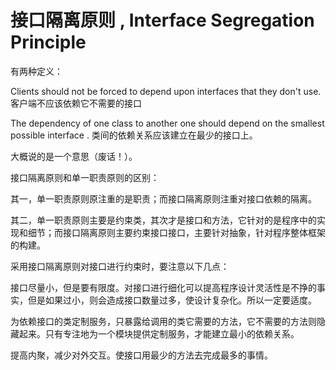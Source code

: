 # 接口隔离原则 , Interface Segregation Principle


有两种定义：

Clients should not be forced to depend upon interfaces that they don't use.
客户端不应该依赖它不需要的接口

The dependency of one class to another one should depend on the smallest possible interface .
类间的依赖关系应该建立在最少的接口上。

大概说的是一个意思（废话！）。

接口隔离原则和单一职责原则的区别：

其一，单一职责原则原注重的是职责；而接口隔离原则注重对接口依赖的隔离。

其二，单一职责原则主要是约束类，其次才是接口和方法，它针对的是程序中的实现和细节；而接口隔离原则主要约束接口接口，主要针对抽象，针对程序整体框架的构建。

采用接口隔离原则对接口进行约束时，要注意以下几点：

接口尽量小，但是要有限度。对接口进行细化可以提高程序设计灵活性是不挣的事实，但是如果过小，则会造成接口数量过多，使设计复杂化。所以一定要适度。

为依赖接口的类定制服务，只暴露给调用的类它需要的方法，它不需要的方法则隐藏起来。只有专注地为一个模块提供定制服务，才能建立最小的依赖关系。

提高内聚，减少对外交互。使接口用最少的方法去完成最多的事情。